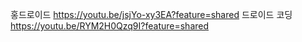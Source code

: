홍드로이드 https://youtu.be/jsjYo-xy3EA?feature=shared
드로이드 코딩 https://youtu.be/RYM2H0Qzq9I?feature=shared
